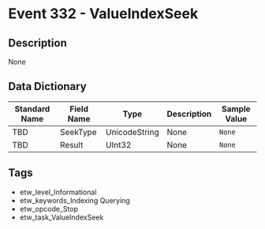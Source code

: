 # Event 332 - ValueIndexSeek

## Description
None

## Data Dictionary
|Standard Name|Field Name|Type|Description|Sample Value|
|---|---|---|---|---|
|TBD|SeekType|UnicodeString|None|`None`|
|TBD|Result|UInt32|None|`None`|

## Tags
* etw_level_Informational
* etw_keywords_Indexing Querying
* etw_opcode_Stop
* etw_task_ValueIndexSeek